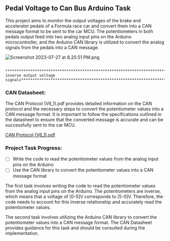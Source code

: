 ## Pedal Voltage to Can Bus Arduino Task

This project aims to monitor the output voltages of the brake and accelerator pedals of a Formula race car and convert them into a CAN message format to be sent to the car MCU. The potentiometers in both pedals output feed into two analog input pins on the Arduino microcontroller, and the Arduino CAN library is utilized to convert the analog signals from the pedals into a CAN message.

![Screenshot 2023-07-27 at 8.20.51 PM.png](https://s3-us-west-2.amazonaws.com/secure.notion-static.com/56863534-ad7a-45a7-8b70-672ebe90adfd/Screenshot_2023-07-27_at_8.20.51_PM.png)

                             ******************************************************************************Pedals inverse output voltage signals****************************************************************************** 

### CAN Datasheet:

The CAN Protocol (V6_1).pdf provides detailed information on the CAN protocol and the necessary steps to convert the potentiometer values into a CAN message format. It is important to follow the specifications outlined in the datasheet to ensure that the converted message is accurate and can be successfully sent to the car MCU.

[CAN Protocol (V6_1).pdf](https://s3-us-west-2.amazonaws.com/secure.notion-static.com/1ff552d2-bffb-46c4-842d-9aecac4ec688/CAN_Protocol_(V6_1).pdf)

### Project Task Progress:

- [ ]  Write the code to read the potentiometer values from the analog input pins on the Arduino
- [ ]  Use the CAN library to convert the potentiometer values into a CAN message format

The first task involves writing the code to read the potentiometer values from the analog input pins on the Arduino. The potentiometers are inverse, which means that a voltage of [0-5]V corresponds to [5-0]V. Therefore, the code needs to account for this inverse relationship and accurately read the potentiometer values.

The second task involves utilizing the Arduino CAN library to convert the potentiometer values into a CAN message format. The CAN Datasheet provides guidance for this task and should be consulted during the implementation.
